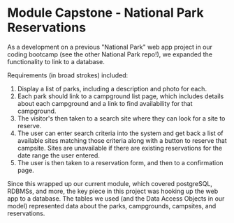 # Module Capstone - National Park Reservations

As a development on a previous "National Park" web app project in our coding bootcamp (see the other National Park repo!), we expanded the functionality to link to a database. 

Requirements (in broad strokes) included:
1) Display a list of parks, including a description and photo for each.
2) Each park should link to a campground list page, which includes details about each campground and a link to find availability for that campground.
3) The visitor's then taken to a search site where they can look for a site to reserve.
4) The user can enter search criteria into the system and get back a list of available sites matching those criteria along with a button to reserve that campsite. Sites are unavailable if there are existing reservations for the date range the user entered.
5) The user is then taken to a reservation form, and then to a confirmation page.
 
Since this wrapped up our current module, which covered postgreSQL, RDBMSs, and more, the key piece in this project was hooking up the web app to a database. The tables we used (and the Data Access Objects in our model) represented data about the parks, campgrounds, campsites, and reservations. 


 
